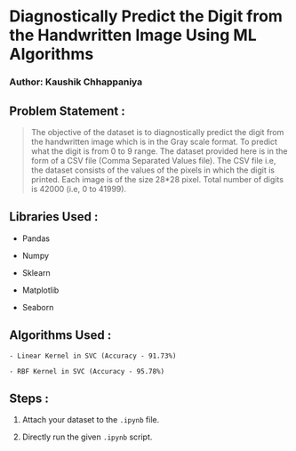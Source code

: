 # **Diagnostically Predict the Digit from the Handwritten Image Using ML Algorithms**

### Author: Kaushik Chhappaniya

## Problem Statement :

>   The objective of the dataset is to diagnostically predict the digit from the handwritten image which is in the Gray scale format. To predict what the digit is from 0 to 9 range. The dataset provided here is in the form of a CSV file (Comma Separated Values file). The CSV file i.e, the dataset consists of the values of the pixels in which the digit is printed. Each image is of the size 28*28 pixel. Total number of digits is 42000 (i.e, 0 to 41999). 


## Libraries Used :

- Pandas

- Numpy 

- Sklearn

- Matplotlib

- Seaborn

## Algorithms Used :

    - Linear Kernel in SVC (Accuracy - 91.73%)

    - RBF Kernel in SVC (Accuracy - 95.78%)

## Steps :

1. Attach your dataset to the `.ipynb` file.

2. Directly run the given `.ipynb` script. 

